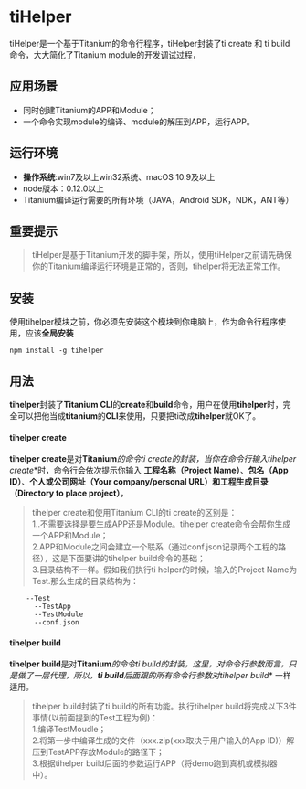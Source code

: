 # tiHelper
tiHelper是一个基于Titanium的命令行程序，tiHelper封装了ti create 和 ti build命令，大大简化了Titanium module的开发调试过程，

	
## 应用场景

 - 同时创建Titanium的APP和Module；
 - 一个命令实现module的编译、module的解压到APP，运行APP。
 
## 运行环境
 - **操作系统**:win7及以上win32系统、macOS 10.9及以上
 - node版本：0.12.0以上
 - Titanium编译运行需要的所有环境（JAVA，Android SDK，NDK，ANT等）

## 重要提示
>tiHelper是基于Titanium开发的脚手架，所以，使用tiHelper之前请先确保你的Titanium编译运行环境是正常的，否则，tihelper将无法正常工作。
 
## 安装
使用tihelper模块之前，你必须先安装这个模块到你电脑上，作为命令行程序使用，应该**全局安装**

```
npm install -g tihelper
```
## 用法
**tihelper**封装了**Titanium CLI**的**create**和**build**命令，用户在使用**tihelper**时，完全可以把他当成**titanium**的**CLI**来使用，只要把ti改成**tihelper**就OK了。

#### tihelper create
**tihelper create**是对**Titanium***的命令**ti create**的封装，当你在命令行输入**tihelper create**时，命令行会依次提示你输入 **工程名称（Project Name）**、**包名（App ID）**、**个人或公司网址（Your company/personal URL）**和**工程生成目录（Directory to place project）**，
	
>tihelper create和使用Titanium CLI的ti create的区别是：</br> 
	1..不需要选择是要生成APP还是Module。tihelper create命令会帮你生成一个APP和Module；</br>
	2.APP和Module之间会建立一个联系（通过conf.json记录两个工程的路径），这是下面要讲的tihelper build命令的基础；</br>
	3.目录结构不一样。假如我们执行ti helper的时候，输入的Project Name为Test.那么生成的目录结构为：
	
```
	--Test
   	  --TestApp
   	  --TestModule
   	  --conf.json
```
   		
#### tihelper build
**tihelper build**是对**Titanium***的命令**ti build**的封装，这里，对命令行参数而言，只是做了一层代理，所以，**ti build**后面跟的所有命令行参数对**tihelper build** 一样适用。

> tihelper build封装了ti build的所有功能。执行tihelper build将完成以下3件事情(以前面提到的Test工程为例)：</br>
1.编译TestMoudle；</br>
2.将第一步中编译生成的文件（xxx.zip(xxx取决于用户输入的App ID)）解压到TestAPP存放Module的路径下；</br>
3.根据tihelper build后面的参数运行APP（将demo跑到真机或模拟器中）。